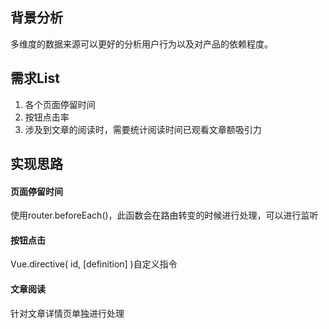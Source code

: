 ## 背景分析
多维度的数据来源可以更好的分析用户行为以及对产品的依赖程度。
## 需求List
1. 各个页面停留时间
2. 按钮点击率
3. 涉及到文章的阅读时，需要统计阅读时间已观看文章额吸引力
## 实现思路
#### 页面停留时间
使用router.beforeEach()，此函数会在路由转变的时候进行处理，可以进行监听
#### 按钮点击
Vue.directive( id, [definition] )自定义指令
#### 文章阅读
针对文章详情页单独进行处理